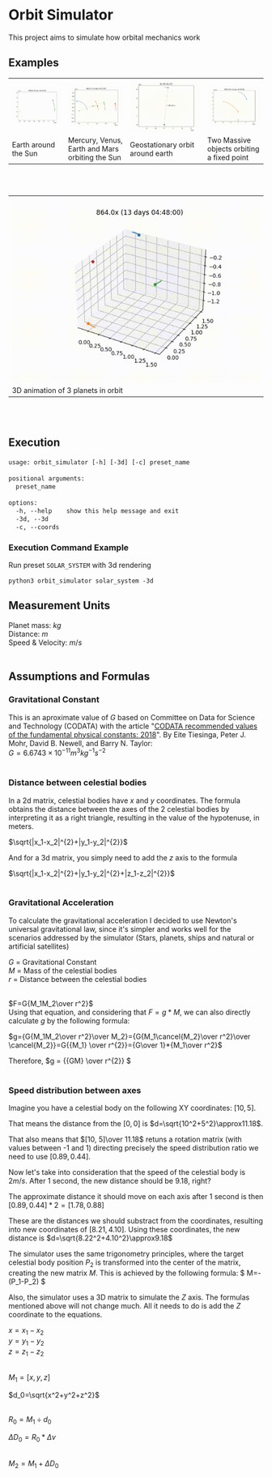 
# Orbit Simulator
This project aims to simulate how orbital mechanics work

## Examples
<table cellspacing="0" cellpadding="0">
  <tr>
    <td><img src="./readme_files/simple_orbit.gif" alt="Earth around the Sun" /></td>
    <td><img src="./readme_files/solar_sys.gif" alt="Mercury, Venus, Earth and Mars orbiting the Sun"/></td>
    <td><img src="./readme_files/geostationary.gif" alt="Geostationary orbit around earth"/></td>
    <td><img src="./readme_files/chaos.gif" alt="Two Massive objects orbiting a fixed point"/></td>
  </tr>
  <tr>
    <td>Earth around the Sun</td>
    <td>Mercury, Venus, Earth and Mars orbiting the Sun</td>
    <td>Geostationary orbit around earth</td>
    <td>Two Massive objects orbiting a fixed point</td>
  </tr>
  
</table><br><br>
<table cellspacing="0" cellpadding="0">
  <tr>
    <td ><img src="./readme_files/3d_sample.gif" alt="Simple orbit" /></td>
  </tr>
  <tr>
    <td>3D animation of 3 planets in orbit</td>
  </tr>
</table><br><br>

## Execution
```
usage: orbit_simulator [-h] [-3d] [-c] preset_name

positional arguments:
  preset_name

options:
  -h, --help    show this help message and exit
  -3d, --3d
  -c, --coords

```
### Execution Command Example
Run preset ```SOLAR_SYSTEM``` with 3d rendering
```
python3 orbit_simulator solar_system -3d
```

## Measurement Units
Planet mass: $kg$<br>
Distance: $m$<br>
Speed & Velocity: $m/s$<br><br>

## Assumptions and Formulas

### Gravitational Constant
This is an aproximate value of $G$ based on Committee on Data for Science and Technology (CODATA) with the article "[CODATA recommended values of the fundamental physical constants: 2018](https://journals.aps.org/rmp/abstract/10.1103/RevModPhys.93.025010)". By Eite Tiesinga, Peter J. Mohr, David B. Newell, and Barry N. Taylor:<br>
$G= 6.6743 \times 10^{−11} m^3 kg^{−1} s^{−2}$<br><br>

### Distance between celestial bodies
In a 2d matrix, celestial bodies have $x$ and $y$ coordinates. The formula obtains the distance between the axes of the 2 celestial bodies by interpreting it as a right triangle, resulting in the value of the hypotenuse, in meters.

$\sqrt{|x_1-x_2|^{2}+|y_1-y_2|^{2}}$<br>

And for a 3d matrix, you simply need to add the $z$ axis to the formula

$\sqrt{|x_1-x_2|^{2}+|y_1-y_2|^{2}+|z_1-z_2|^{2}}$<br><br>

### Gravitational Acceleration
To calculate the gravitational acceleration I decided to use Newton's universal gravitational law, since it's simpler and works well for the scenarios addressed by the simulator (Stars, planets, ships and natural or artificial satellites)

$G$ = Gravitational Constant<br>
$M$ = Mass of the celestial bodies<br>
$r$ = Distance between the celestial bodies<br><br>

$F=G{M_1M_2\over r^2}$<br>
Using that equation, and considering that $F=g*M$, we can also directly calculate $g$ by the following formula:

$g={G{M_1M_2\over r^2}\over M_2}={G{M_1\cancel{M_2}\over r^2}\over \cancel{M_2}}=G{{M_1} \over r^{2}}={G\over 1}*{M_1\over r^2}$

Therefore,
$g = {{GM} \over r^{2}} $<br><br>

### Speed distribution between axes
Imagine you have a celestial body on the following XY coordinates: $[10, 5]$.

That means the distance from the $[0, 0]$ is $d=\sqrt{10^2+5^2}\approx11.18$.

That also means that  $[10, 5]\over 11.18$ retuns a rotation matrix (with values between -1 and 1) directing precisely the speed distribution ratio we need to use $[0.89, 0.44]$.

Now let's take into consideration that the speed of the celestial body is $2m/s$. After 1 second, the new distance should be $9.18$, right?

The approximate distance it should move on each axis after 1 second is then $[0.89, 0.44] * 2 = [1.78, 0.88]$

These are the distances we should substract from the coordinates, resulting into new coordinates of $[8.21, 4.10]$.
Using these coordinates, the new distance is $d=\sqrt{8.22^2+4.10^2}\approx9.18$

The simulator uses the same trigonometry principles, where the target celestial body position $P_2$ is transformed into the center of the matrix, creating the new matrix $M$. This is achieved by the following formula:
$ M=-(P_1-P_2) $

Also, the simulator uses a 3D matrix to simulate the $Z$ axis. The formulas mentioned above will not change much. All it needs to do is add the $Z$ coordinate to the equations.

$x=x_1-x_2$<br>
$y=y_1-y_2$<br>
$z=z_1-z_2$<br><br>

$M_1=[x,y,z]$

$d_0=\sqrt{x^2+y^2+z^2}$<br><br>

$R_0=M_1 \div d_0$

$\Delta D_0=R_0*\Delta v$<br><br>

$M_2=M_1+\Delta D_0$

